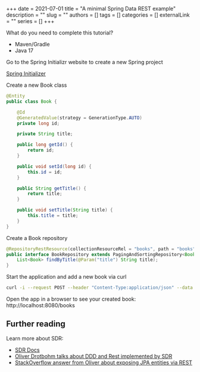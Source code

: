 +++ 
date = 2021-07-01
title = "A minimal Spring Data REST example"
description = ""
slug = ""
authors = []
tags = []
categories = []
externalLink = ""
series = []
+++

What do you need to complete this tutorial?
* Maven/Gradle
* Java 17

Go to the Spring Initializr website to create a new Spring project

[Spring Initializer](https://start.spring.io/#!dependencies=h2,data-jpa,data-rest)

Create a new Book class

```java
@Entity
public class Book {

    @Id
    @GeneratedValue(strategy = GenerationType.AUTO)
    private long id;

    private String title;

    public long getId() {
        return id;
    }

    public void setId(long id) {
        this.id = id;
    }

    public String getTitle() {
        return title;
    }

    public void setTitle(String title) {
        this.title = title;
    }
}
```

Create a Book repository

```java
@RepositoryRestResource(collectionResourceRel = "books", path = "books")
public interface BookRepository extends PagingAndSortingRepository<Book, Long> {
    List<Book> findByTitle(@Param("title") String title);
}
```

Start the application and add a new book via curl

```bash
curl -i --request POST --header "Content-Type:application/json" --data '{"title" : "Moby Dick"}' http://localhost:8080/books
```

Open the app in a browser to see your created book: http://localhost:8080/books


## Further reading
Learn more about SDR:
* [SDR Docs](https://docs.spring.io/spring-data/rest/docs/3.4.2/reference/html)
* [Oliver Drotbohm talks about DDD and Rest implemented by SDR](https://kentcdodds.com/blog/authentication-in-react-applications")
* [StackOverflow answer from Oliver about exposing JPA entities via REST](https://stackoverflow.com/a/38876046/561543)
<!-- /wp:list -->
